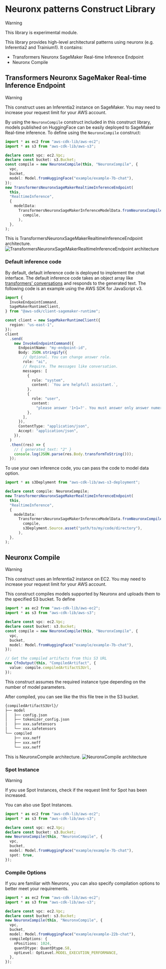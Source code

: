# Neuronx patterns Construct Library

> [!WARNING]
> This library is experimental module.

This library provides high-level architectural patterns using neuronx (e.g. Inferentia2 and Trainium1). It contains:

- Transformers Neuronx SageMaker Real-time Inference Endpoint
- Neuronx Compile

## Transformers Neuronx SageMaker Real-time Inference Endpoint

> [!WARNING]
> This construct uses an Inferentia2 instance on SageMaker. You may need to increase your request limit for your AWS account.

By using the `NeuronxCompile` construct included in this construct library, models published on HuggingFace can be easily deployed to SageMaker Real-time inference. To define using the `NeuronxCompile` construct:

```ts
import * as ec2 from "aws-cdk-lib/aws-ec2";
import * as s3 from "aws-cdk-lib/aws-s3";

declare const vpc: ec2.Vpc;
declare const bucket: s3.Bucket;
const compile = new NeuronxCompile(this, "NeuronxCompile", {
  vpc,
  bucket,
  model: Model.fromHuggingFace("example/example-7b-chat"),
});
new TransformersNeuronxSageMakerRealtimeInferenceEndpoint(
  this,
  "RealtimeInference",
  {
    modelData:
      TransformersNeuronxSageMakerInferenceModelData.fromNeuronxCompile(
        compile,
      ),
  },
);
```

This is TransformersNeuronxSageMakerRealtimeInferenceEndpoint architecture.
![TransformersNeuronxSageMakerRealtimeInferenceEndpoint architecture](./docs/transformers-neuronx-sagemaker-realtime-inference-architecture.png)

### Default inference code

By default, default inference code is deployed to implement the chat interface. The default inference code takes an object array like [transformers' conversations](https://huggingface.co/docs/transformers/main/en/conversations) and responds to the generated text. The following code is an example using the AWS SDK for JavaScript v3.

```ts
import {
  InvokeEndpointCommand,
  SageMakerRuntimeClient,
} from "@aws-sdk/client-sagemaker-runtime";

const client = new SageMakerRuntimeClient({
  region: "us-east-1",
});
client
  .send(
    new InvokeEndpointCommand({
      EndpointName: "my-endpoint-id",
      Body: JSON.stringify({
        // Optional. You can change answer role.
        role: "ai",
        // Require. The messages like conversation.
        messages: [
          {
            role: "system",
            content: `You are helpfull assistant.`,
          },
          {
            role: "user",
            content:
              "please answer '1+1=?'. You must answer only answer numeric.",
          },
        ],
      }),
      ContentType: "application/json",
      Accept: "application/json",
    }),
  )
  .then((res) => {
    // { generated_text: "2" }
    console.log(JSON.parse(res.Body.transformToString()));
  });
```

To use your own inference code, you can pass the code to model data option.

```ts
import * as s3Deplyment from "aws-cdk-lib/aws-s3-deployment";

declare const compile: NeuronxCompile;
new TransformersNeuronxSageMakerRealtimeInferenceEndpoint(
  this,
  "RealtimeInference",
  {
    modelData:
      TransformersNeuronxSageMakerInferenceModelData.fromNeuronxCompile(
        compile,
        s3Deplyment.Source.asset("path/to/my/code/directory"),
      ),
  },
);
```

## Neuronx Compile

> [!WARNING]
> This construct uses an Inferentia2 instance on EC2. You may need to increase your request limit for your AWS account.

This construct compiles models supported by Neuronx and uploads them to the specified S3 bucket. To define

```ts
import * as ec2 from "aws-cdk-lib/aws-ec2";
import * as s3 from "aws-cdk-lib/aws-s3";

declare const vpc: ec2.Vpc;
declare const bucket: s3.Bucket;
const compile = new NeuronxCompile(this, "NeuronxCompile", {
  vpc,
  bucket,
  model: Model.fromHuggingFace("example/example-7b-chat"),
});

// Get the compiled artifacts from this S3 URL
new CfnOutput(this, "CompiledArtifact", {
  value: compile.compiledArtifactS3Url,
});
```

This construct assumes the required instance type depending on the number of model parameters.

After compiled, you can see like the this file tree in the S3 bucket.

```txt
{compiledArtifactS3Url}/
├── model
│   ├── config.json
│   ├── tokenizer_config.json
│   ├── xxx.safetensors
│   └── xxx.safetensors
└── compiled
    ├── xxx.neff
    ├── xxx.neff
    └── xxx.neff
```

This is NeuronxCompile architecture.
![NeuronxCompile architecture](./docs/neuronx-compile-architecture.png)

### Spot Instance

> [!WARNING]
> If you use Spot Instances, check if the request limit for Spot has been increased.

You can also use Spot Instances.

```ts
import * as ec2 from "aws-cdk-lib/aws-ec2";
import * as s3 from "aws-cdk-lib/aws-s3";

declare const vpc: ec2.Vpc;
declare const bucket: s3.Bucket;
new NeuronxCompile(this, "NeuronxCompile", {
  vpc,
  bucket,
  model: Model.fromHuggingFace("example/example-7b-chat"),
  spot: true,
});
```

### Compile Options

If you are familiar with Neuronx, you can also specify compilation options to better meet your requirements.

```ts
import * as ec2 from "aws-cdk-lib/aws-ec2";
import * as s3 from "aws-cdk-lib/aws-s3";

declare const vpc: ec2.Vpc;
declare const bucket: s3.Bucket;
new NeuronxCompile(this, "NeuronxCompile", {
  vpc,
  bucket,
  model: Model.fromHuggingFace("example/example-22b-chat"),
  compileOptions: {
    nPositions: 1024,
    quantDtype: QuantDtype.S8,
    optLevel: OptLevel.MODEL_EXECUTION_PERFORMANCE,
  },
});
```

